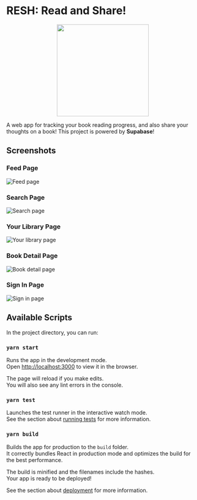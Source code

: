 # RESH: Read and Share!

<p align="center">
  <img src="https://user-images.githubusercontent.com/24759065/145170436-cb0d8d41-b90a-4254-a857-3720d7eeffdf.png" height="240" width="240">
</p>

A web app for tracking your book reading progress, and also share your thoughts on a book! This project is powered by **Supabase**!

## Screenshots

### Feed Page
![Feed page](https://user-images.githubusercontent.com/24759065/145169298-c70bba6d-a48b-4742-8243-91a38e07675b.png)

### Search Page
![Search page](https://user-images.githubusercontent.com/24759065/145169440-4b940de5-42cf-4463-8ab8-f05185dcaa7c.png)

### Your Library Page
![Your library page](https://user-images.githubusercontent.com/24759065/145169503-32ec74c1-04b7-4493-b435-e00765ce7eca.png)

### Book Detail Page
![Book detail page](https://user-images.githubusercontent.com/24759065/145169678-2b0055a7-6729-4ba2-b3fc-be953e2f021c.png)

### Sign In Page
![Sign in page](https://user-images.githubusercontent.com/24759065/145169728-ed8c8332-27dc-431b-a324-8e643e941d9a.png)

## Available Scripts

In the project directory, you can run:

### `yarn start`

Runs the app in the development mode.\
Open [http://localhost:3000](http://localhost:3000) to view it in the browser.

The page will reload if you make edits.\
You will also see any lint errors in the console.

### `yarn test`

Launches the test runner in the interactive watch mode.\
See the section about [running tests](https://facebook.github.io/create-react-app/docs/running-tests) for more information.

### `yarn build`

Builds the app for production to the `build` folder.\
It correctly bundles React in production mode and optimizes the build for the best performance.

The build is minified and the filenames include the hashes.\
Your app is ready to be deployed!

See the section about [deployment](https://facebook.github.io/create-react-app/docs/deployment) for more information.
